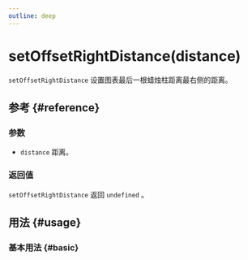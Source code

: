 ```yaml
---
outline: deep
---
```


# setOffsetRightDistance(distance)
`setOffsetRightDistance` 设置图表最后一根蜡烛柱距离最右侧的距离。

## 参考 {#reference}
<!-- @include: @/@views/api/references/instance/setOffsetRightDistance.md -->

### 参数
- `distance` 距离。

### 返回值
`setOffsetRightDistance` 返回 `undefined` 。

## 用法 {#usage}
<script setup>
import SetOffsetRightDistance from '../../@views/api/samples/setOffsetRightDistance/index.vue'
</script>

### 基本用法 {#basic}
<SetOffsetRightDistance/>